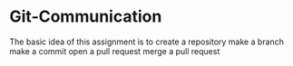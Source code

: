 # Git-Communication
The basic idea of this assignment is to create a repository
make a branch
make a commit
open a pull request
merge a pull request
